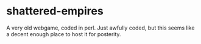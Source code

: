 # shattered-empires
A very old webgame, coded in perl. Just awfully coded, but this seems like a decent enough place to host it for posterity.
